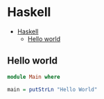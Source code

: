 # Haskell

<!--ts-->
* [Haskell](hasekll.md#haskell)
   * [Hello world](hasekll.md#hello-world)

<!-- Added by: runner, at: Fri Aug 13 07:33:17 UTC 2021 -->

<!--te-->

## Hello world
```haskell
module Main where

main = putStrLn "Hello World"
```
